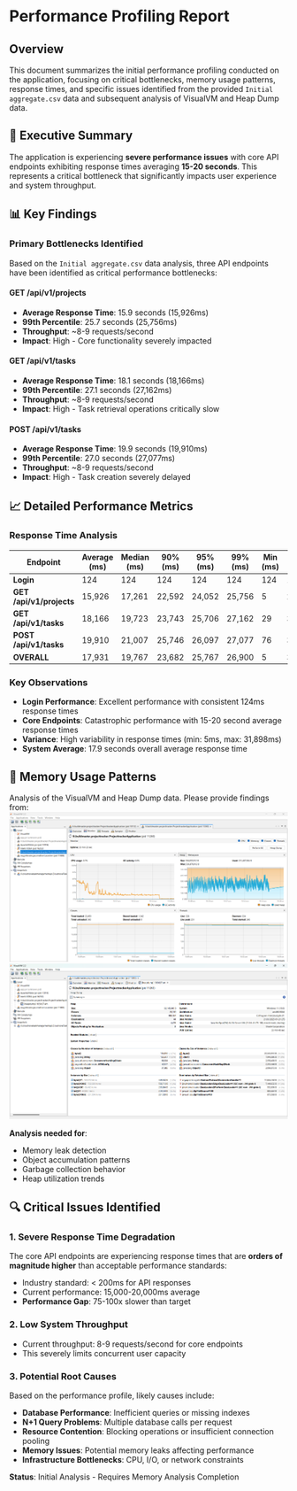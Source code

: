 # Performance Profiling Report

## Overview

This document summarizes the initial performance profiling conducted on the application, focusing on critical bottlenecks, memory usage patterns, response times, and specific issues identified from the provided `Initial aggregate.csv` data and subsequent analysis of VisualVM and Heap Dump data.

## 🚨 Executive Summary

The application is experiencing **severe performance issues** with core API endpoints exhibiting response times averaging **15-20 seconds**. This represents a critical bottleneck that significantly impacts user experience and system throughput.

## 📊 Key Findings

### Primary Bottlenecks Identified

Based on the `Initial aggregate.csv` data analysis, three API endpoints have been identified as critical performance bottlenecks:

#### **GET /api/v1/projects**
- **Average Response Time**: 15.9 seconds (15,926ms)
- **99th Percentile**: 25.7 seconds (25,756ms)
- **Throughput**: ~8-9 requests/second
- **Impact**: High - Core functionality severely impacted

#### **GET /api/v1/tasks**
- **Average Response Time**: 18.1 seconds (18,166ms)
- **99th Percentile**: 27.1 seconds (27,162ms)
- **Throughput**: ~8-9 requests/second
- **Impact**: High - Task retrieval operations critically slow

#### **POST /api/v1/tasks**
- **Average Response Time**: 19.9 seconds (19,910ms)
- **99th Percentile**: 27.0 seconds (27,077ms)
- **Throughput**: ~8-9 requests/second
- **Impact**: High - Task creation severely delayed

## 📈 Detailed Performance Metrics

### Response Time Analysis

| Endpoint | Average (ms) | Median (ms) | 90% (ms) | 95% (ms) | 99% (ms) | Min (ms) | Max (ms) |
|----------|--------------|-------------|----------|----------|----------|----------|----------|
| **Login** | 124 | 124 | 124 | 124 | 124 | 124 | 124 |
| **GET /api/v1/projects** | 15,926 | 17,261 | 22,592 | 24,052 | 25,756 | 5 | 27,472 |
| **GET /api/v1/tasks** | 18,166 | 19,723 | 23,743 | 25,706 | 27,162 | 29 | 31,898 |
| **POST /api/v1/tasks** | 19,910 | 21,007 | 25,746 | 26,097 | 27,077 | 76 | 31,765 |
| **OVERALL** | 17,931 | 19,767 | 23,682 | 25,767 | 26,900 | 5 | 31,898 |

### Key Observations

- **Login Performance**: Excellent performance with consistent 124ms response times
- **Core Endpoints**: Catastrophic performance with 15-20 second average response times
- **Variance**: High variability in response times (min: 5ms, max: 31,898ms)
- **System Average**: 17.9 seconds overall average response time

## 🧠 Memory Usage Patterns

Analysis of the VisualVM and Heap Dump data. Please provide findings from:
![VisualVM Memory Analysis](docs/images/VisualVM%20after%205%20minutes.png)
![Heap Dump Analysis](docs/images/Heap%20Dump%20after%205%20minutes.png)

**Analysis needed for**:
- Memory leak detection
- Object accumulation patterns
- Garbage collection behavior
- Heap utilization trends

## 🔍 Critical Issues Identified

### 1. Severe Response Time Degradation
The core API endpoints are experiencing response times that are **orders of magnitude higher** than acceptable performance standards:
- Industry standard: < 200ms for API responses
- Current performance: 15,000-20,000ms average
- **Performance Gap**: 75-100x slower than target

### 2. Low System Throughput
- Current throughput: 8-9 requests/second for core endpoints
- This severely limits concurrent user capacity

### 3. Potential Root Causes
Based on the performance profile, likely causes include:
- **Database Performance**: Inefficient queries or missing indexes
- **N+1 Query Problems**: Multiple database calls per request
- **Resource Contention**: Blocking operations or insufficient connection pooling
- **Memory Issues**: Potential memory leaks affecting performance
- **Infrastructure Bottlenecks**: CPU, I/O, or network constraints


**Status**: Initial Analysis - Requires Memory Analysis Completion